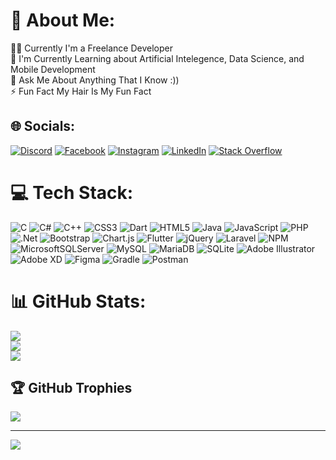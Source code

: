 # 💫 About Me:
👨‍💻 Currently I'm a Freelance Developer<br>🌱 I'm Currently Learning about Artificial Intelegence, Data Science, and Mobile Development<br>💬 Ask Me About Anything That I Know :))<br>⚡ Fun Fact My Hair Is My Fun Fact<br>


## 🌐 Socials:
[![Discord](https://img.shields.io/badge/Discord-%237289DA.svg?logo=discord&logoColor=white)](https://discord.gg/Asmodeus#3537) [![Facebook](https://img.shields.io/badge/Facebook-%231877F2.svg?logo=Facebook&logoColor=white)](https://facebook.com/profile.php?id=100009762460667) [![Instagram](https://img.shields.io/badge/Instagram-%23E4405F.svg?logo=Instagram&logoColor=white)](https://instagram.com/kodoklompat666) [![LinkedIn](https://img.shields.io/badge/LinkedIn-%230077B5.svg?logo=linkedin&logoColor=white)](https://linkedin.com/in/maulana-malik-ibrahim-7b4539216) [![Stack Overflow](https://img.shields.io/badge/-Stackoverflow-FE7A16?logo=stack-overflow&logoColor=white)](https://stackoverflow.com/users/15392999) 

# 💻 Tech Stack:
![C](https://img.shields.io/badge/c-%2300599C.svg?style=flat&logo=c&logoColor=white) ![C#](https://img.shields.io/badge/c%23-%23239120.svg?style=flat&logo=c-sharp&logoColor=white) ![C++](https://img.shields.io/badge/c++-%2300599C.svg?style=flat&logo=c%2B%2B&logoColor=white) ![CSS3](https://img.shields.io/badge/css3-%231572B6.svg?style=flat&logo=css3&logoColor=white) ![Dart](https://img.shields.io/badge/dart-%230175C2.svg?style=flat&logo=dart&logoColor=white) ![HTML5](https://img.shields.io/badge/html5-%23E34F26.svg?style=flat&logo=html5&logoColor=white) ![Java](https://img.shields.io/badge/java-%23ED8B00.svg?style=flat&logo=java&logoColor=white) ![JavaScript](https://img.shields.io/badge/javascript-%23323330.svg?style=flat&logo=javascript&logoColor=%23F7DF1E) ![PHP](https://img.shields.io/badge/php-%23777BB4.svg?style=flat&logo=php&logoColor=white) ![.Net](https://img.shields.io/badge/.NET-5C2D91?style=flat&logo=.net&logoColor=white) ![Bootstrap](https://img.shields.io/badge/bootstrap-%23563D7C.svg?style=flat&logo=bootstrap&logoColor=white) ![Chart.js](https://img.shields.io/badge/chart.js-F5788D.svg?style=flat&logo=chart.js&logoColor=white) ![Flutter](https://img.shields.io/badge/Flutter-%2302569B.svg?style=flat&logo=Flutter&logoColor=white) ![jQuery](https://img.shields.io/badge/jquery-%230769AD.svg?style=flat&logo=jquery&logoColor=white) ![Laravel](https://img.shields.io/badge/laravel-%23FF2D20.svg?style=flat&logo=laravel&logoColor=white) ![NPM](https://img.shields.io/badge/NPM-%23000000.svg?style=flat&logo=npm&logoColor=white) ![MicrosoftSQLServer](https://img.shields.io/badge/Microsoft%20SQL%20Sever-CC2927?style=flat&logo=microsoft%20sql%20server&logoColor=white) ![MySQL](https://img.shields.io/badge/mysql-%2300f.svg?style=flat&logo=mysql&logoColor=white) ![MariaDB](https://img.shields.io/badge/MariaDB-003545?style=flat&logo=mariadb&logoColor=white) ![SQLite](https://img.shields.io/badge/sqlite-%2307405e.svg?style=flat&logo=sqlite&logoColor=white) ![Adobe Illustrator](https://img.shields.io/badge/adobeillustrator-%23FF9A00.svg?style=flat&logo=adobeillustrator&logoColor=white) ![Adobe XD](https://img.shields.io/badge/Adobe%20XD-470137?style=flat&logo=Adobe%20XD&logoColor=#FF61F6) 	![Figma](https://img.shields.io/badge/figma-%23F24E1E.svg?style=flat&logo=figma&logoColor=white) ![Gradle](https://img.shields.io/badge/Gradle-02303A.svg?style=flat&logo=Gradle&logoColor=white) ![Postman](https://img.shields.io/badge/Postman-FF6C37?style=flat&logo=postman&logoColor=white)
# 📊 GitHub Stats:
![](https://github-readme-stats.vercel.app/api?username=LuciferLovesMe&theme=dracula&hide_border=false&include_all_commits=true&count_private=true)<br/>
![](https://github-readme-streak-stats.herokuapp.com/?user=LuciferLovesMe&theme=dracula&hide_border=false)<br/>
![](https://github-readme-stats.vercel.app/api/top-langs/?username=LuciferLovesMe&theme=dracula&hide_border=false&include_all_commits=true&count_private=true&layout=compact)

## 🏆 GitHub Trophies
![](https://github-profile-trophy.vercel.app/?username=LuciferLovesMe&theme=dracula&no-frame=false&no-bg=false&margin-w=4)

---
[![](https://visitcount.itsvg.in/api?id=LuciferLovesMe&icon=0&color=6)](https://visitcount.itsvg.in)

<!-- Proudly created with GPRM ( https://gprm.itsvg.in ) -->
